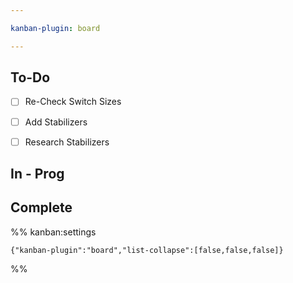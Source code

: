 ```yaml
---

kanban-plugin: board

---
```


## To-Do

- [ ] Re-Check Switch Sizes
- [ ] Add Stabilizers
- [ ] Research Stabilizers


## In - Prog



## Complete





%% kanban:settings
```
{"kanban-plugin":"board","list-collapse":[false,false,false]}
```
%%